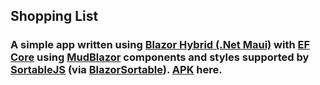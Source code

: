 ## Shopping List

### A simple app written using [Blazor Hybrid (.Net Maui)](https://dotnet.microsoft.com/en-us/apps/aspnet/web-apps/blazor) with [EF Core](https://docs.microsoft.com/en-us/ef/core/) using [MudBlazor](https://www.mudblazor.com/) components and styles supported by [SortableJS](https://sortablejs.github.io/Sortable/) (via [BlazorSortable](https://github.com/the-urlist/BlazorSortable)). [APK](https://1drv.ms/u/s!AtVea3hbUrto3WWrA1fjuJKjf61Y?e=9QdSoQ) here.
